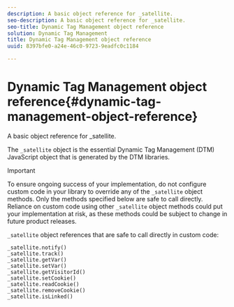 ```yaml
---
description: A basic object reference for _satellite.
seo-description: A basic object reference for _satellite.
seo-title: Dynamic Tag Management object reference
solution: Dynamic Tag Management
title: Dynamic Tag Management object reference
uuid: 8397bfe0-a24e-46c0-9723-9eadfc0c1184

---
```


# Dynamic Tag Management object reference{#dynamic-tag-management-object-reference}

A basic object reference for _satellite.

 The `_satellite` object is the essential Dynamic Tag Management (DTM) JavaScript object that is generated by the DTM libraries.

>[!IMPORTANT]
>
>To ensure ongoing success of your implementation, do not configure custom code in your library to override any of the `_satellite` object methods. Only the methods specified below are safe to call directly. Reliance on custom code using other `_satellite` object methods could put your implementation at risk, as these methods could be subject to change in future product releases.

`_satellite` object references that are safe to call directly in custom code:

```
_satellite.notify()
_satellite.track()
_satellite.getVar()
_satellite.setVar()
_satellite.getVisitorId()
_satellite.setCookie()
_satellite.readCookie()
_satellite.removeCookie()
_satellite.isLinked()

```

